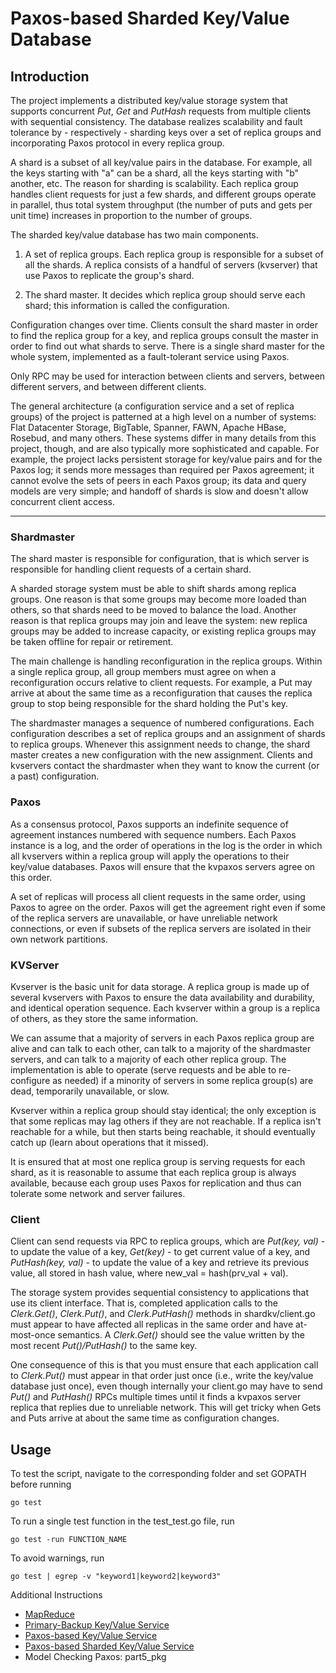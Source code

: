# Paxos-based Sharded Key/Value Database

## Introduction

The project implements a distributed key/value storage system that supports concurrent *Put*, *Get* and *PutHash* requests from multiple clients with sequential consistency. The database realizes scalability and fault tolerance by - respectively - sharding  keys over a set of replica groups and incorporating Paxos protocol in every replica group. 

A shard is a subset of all key/value pairs in the database. For example, all the keys starting with "a" can be a shard, all the keys starting with "b" another, etc. The reason for sharding is scalability. Each replica group handles client requests for just a few shards, and different groups operate in parallel, thus total system throughput (the number of puts and gets per unit time) increases in proportion to the number of groups. 

The sharded key/value database has two main components. 

1. A set of replica groups. Each replica group is responsible for a subset of all the shards. A replica consists of a handful of servers (kvserver) that use Paxos to replicate the group's shard. 

2. The shard master. It decides which replica group should serve each shard; this information is called the configuration. 

Configuration changes over time. Clients consult the shard master in order to find the replica group for a key, and replica groups consult the master in order to find out what shards to serve. There is a single shard master for the whole system, implemented as a fault-tolerant service using Paxos.

Only RPC may be used for interaction between clients and servers, between different servers, and between different clients. 

The general architecture (a configuration service and a set of replica groups) of the project is patterned at a high level on a number of systems: Flat Datacenter Storage, BigTable, Spanner, FAWN, Apache HBase, Rosebud, and many others. These systems differ in many details from this project, though, and are also typically more sophisticated and capable. For example, the project lacks persistent storage for key/value pairs and for the Paxos log; it sends more messages than required per Paxos agreement; it cannot evolve the sets of peers in each Paxos group; its data and query models are very simple; and handoff of shards is slow and doesn't allow concurrent client access.

------------

### Shardmaster

The shard master is responsible for configuration, that is which server is responsible for handling client requests of a certain shard. 

A sharded storage system must be able to shift shards among replica groups. One reason is that some groups may become more loaded than others, so that shards need to be moved to balance the load. Another reason is that replica groups may join and leave the system: new replica groups may be added to increase capacity, or existing replica groups may be taken offline for repair or retirement.

The main challenge is handling reconfiguration in the replica groups. Within a single replica group, all group members must agree on when a reconfiguration occurs relative to client requests. For example, a Put may arrive at about the same time as a reconfiguration that causes the replica group to stop being responsible for the shard holding the Put's key. 

The shardmaster manages a sequence of numbered configurations. Each configuration describes a set of replica groups and an assignment of shards to replica groups. Whenever this assignment needs to change, the shard master creates a new configuration with the new assignment. Clients and kvservers contact the shardmaster when they want to know the current (or a past) configuration.

### Paxos

As a consensus protocol, Paxos supports an indefinite sequence of agreement instances numbered with sequence numbers. Each Paxos instance is a log, and the order of operations in the log is the order in which all kvservers within a replica group will apply the operations to their key/value databases. Paxos will ensure that the kvpaxos servers agree on this order. 

A set of replicas will process all client requests in the same order, using Paxos to agree on the order. Paxos will get the agreement right even if some of the replica servers are unavailable, or have unreliable network connections, or even if subsets of the replica servers are isolated in their own network partitions. 

### KVServer

Kvserver is the basic unit for data storage. A replica group is made up of several kvservers with Paxos to ensure the data availability and durability, and identical operation sequence. Each kvserver within a group is a replica of others, as they store the same information.

We can assume that a majority of servers in each Paxos replica group are alive and can talk to each other, can talk to a majority of the shardmaster servers, and can talk to a majority of each other replica group. The implementation is able to operate (serve requests and be able to re-configure as needed) if a minority of servers in some replica group(s) are dead, temporarily unavailable, or slow.

Kvserver within a replica group should stay identical; the only exception is that some replicas may lag others if they are not reachable. If a replica isn't reachable for a while, but then starts being reachable, it should eventually catch up (learn about operations that it missed).

It is ensured that at most one replica group is serving requests for each shard, as it is reasonable to assume that each replica group is always available, because each group uses Paxos for replication and thus can tolerate some network and server failures. 

### Client

Client can send requests via RPC to replica groups, which are *Put(key, val)* - to update the value of a key, *Get(key)* - to get current value of a key, and *PutHash(key, val)* - to update the value of a key and retrieve its previous value, all stored in hash value, where new_val = hash(prv_val + val).

The storage system provides sequential consistency to applications that use its client interface. That is, completed application calls to the *Clerk.Get()*, *Clerk.Put()*, and *Clerk.PutHash()* methods in shardkv/client.go must appear to have affected all replicas in the same order and have at-most-once semantics. A *Clerk.Get()* should see the value written by the most recent *Put()/PutHash()* to the same key. 

One consequence of this is that you must ensure that each application call to *Clerk.Put()* must appear in that order just once (i.e., write the key/value database just once), even though internally your client.go may have to send *Put()* and *PutHash()* RPCs multiple times until it finds a kvpaxos server replica that replies due to unreliable network. This will get tricky when Gets and Puts arrive at about the same time as configuration changes.

## Usage

To test the script, navigate to the corresponding folder and set GOPATH before running

`go test`

To run a single test function in the test_test.go file, run

`go test -run FUNCTION_NAME`

To avoid warnings, run 

`go test | egrep -v "keyword1|keyword2|keyword3"`

















Additional Instructions
* [MapReduce](instructions/MapReduce.md)
* [Primary-Backup Key/Value Service](instructions/PB-KV.md)
* [Paxos-based Key/Value Service](instructions/Paxos-KV.md)
* [Paxos-based Sharded Key/Value Service](instructions/Shard-KV.md)
* Model Checking Paxos: part5_pkg
